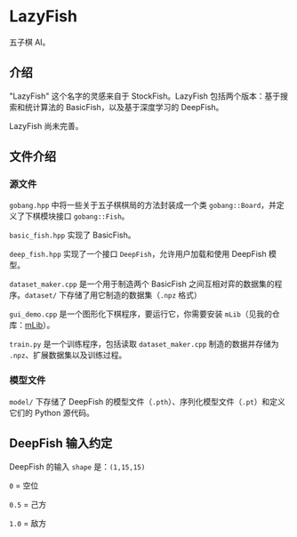# LazyFish

五子棋 AI。

## 介绍
"LazyFish" 这个名字的灵感来自于 StockFish。LazyFish 包括两个版本：基于搜索和统计算法的 BasicFish，以及基于深度学习的 DeepFish。

LazyFish 尚未完善。

## 文件介绍

### 源文件

`gobang.hpp` 中将一些关于五子棋棋局的方法封装成一个类 `gobang::Board`，并定义了下棋模块接口 `gobang::Fish`。

`basic_fish.hpp` 实现了 BasicFish。

`deep_fish.hpp` 实现了一个接口 `DeepFish`，允许用户加载和使用 DeepFish 模型。

`dataset_maker.cpp` 是一个用于制造两个 BasicFish 之间互相对弈的数据集的程序。`dataset/` 下存储了用它制造的数据集（`.npz` 格式）

`gui_demo.cpp` 是一个图形化下棋程序，要运行它，你需要安装 `mLib`（见我的仓库：[mLib](https://github.com/masterLazy/mLib)）。

`train.py` 是一个训练程序，包括读取 `dataset_maker.cpp` 制造的数据并存储为 `.npz`、扩展数据集以及训练过程。

### 模型文件

`model/` 下存储了 DeepFish 的模型文件（`.pth`）、序列化模型文件（`.pt`）和定义它们的 Python 源代码。

## DeepFish 输入约定

DeepFish 的输入 `shape` 是：`(1,15,15)`

`0` = 空位

`0.5` = 己方

`1.0` = 敌方
